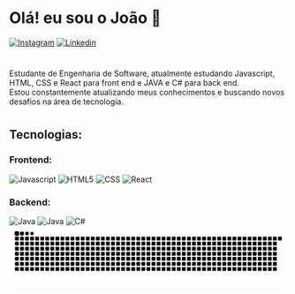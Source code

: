 # Olá! eu sou o João 👋

[![Instagram](https://img.shields.io/badge/Instagram-E4405F?style=for-the-badge&logo=instagram&logoColor=white)](https://www.instagram.com/joaootavioo_10/)
[![Linkedin](https://img.shields.io/badge/LinkedIn-0077B5?style=for-the-badge&logo=linkedin&logoColor=white
)](https://www.linkedin.com/in/joaootaviofm10/)
#

<p align="left">Estudante de Engenharia de Software, atualmente estudando Javascript, HTML, CSS e React para front end e JAVA e C# para back end.<br/>
Estou constantemente atualizando meus conhecimentos e buscando novos desafios na área de tecnologia.


#
## Tecnologias:

### Frontend:
<div>
    <img alt="Javascript" src="https://img.shields.io/badge/JavaScript-F7DF1E?style=for-the-badge&logo=javascript&logoColor=black" />
       <img alt="HTML5" src="https://img.shields.io/badge/HTML5-E34F26?style=for-the-badge&logo=html5&logoColor=white"/>
    <img alt="CSS" src="https://img.shields.io/badge/CSS-239120?&style=for-the-badge&logo=css3&logoColor=white"/>
    <img alt="React" src="https://img.shields.io/badge/React-20232A?style=for-the-badge&logo=react&logoColor=61DAFB"/>
</div>

### Backend: 
<div>
    <img alt="Java" src="https://img.shields.io/badge/Java-ED8B00?style=for-the-badge&logo=openjdk&logoColor=white"/>
    <img alt="Java" src="https://img.shields.io/badge/Spring-6DB33F?style=for-the-badge&logo=spring&logoColor=white"/>
    <img alt="C#" src="https://img.shields.io/badge/C%23-239120?style=for-the-badge&logo=c-sharp&logoColor=white"/>
<div/>
<picture align="center">
  <source media="(prefers-color-scheme: dark)" srcset="https://raw.githubusercontent.com/joaootaviofm/joaootaviofm/output/github-contribution-grid-snake-dark.svg">
  <source media="(prefers-color-scheme: light)" srcset="https://raw.githubusercontent.com/joaootaviofm/joaootaviofm/output/github-contribution-grid-snake-dark.svg">
  <img align="center" alt="github contribution grid snake animation" src="https://raw.githubusercontent.com/joaootaviofm/joaootaviofm/output/github-contribution-grid-snake.svg">
</picture>
